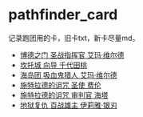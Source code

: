 # pathfinder_card

记录跑团用的卡，旧卡txt，新卡尽量md。

- [博德之门 圣战指挥官 艾玛·维尔德](博德之门/艾玛·维尔德(エマ・ヴェルデ)(圣战指挥官)Lv4.txt)
- [坎托城 向导 千代田桃](坎托城/Chiyoda_Momo.xlsx)
- [海岛团 吸血鬼猎人 艾玛·维尔德](生存团/艾玛·维尔德(エマ・ヴェルデ)(Lv5).txt)
- [施特拉德的诅咒 圣使 费伦](笑笑PF新团/フェルン费伦FERN.txt)
- [施特拉德的诅咒 审判官 海塔](笑笑PF新团/ハイター海塔Heiter.txt)
- [地狱复仇 百战雄主 伊莉雅·银刃](邪恶团/伊莉雅·银刃Lv2.md)
